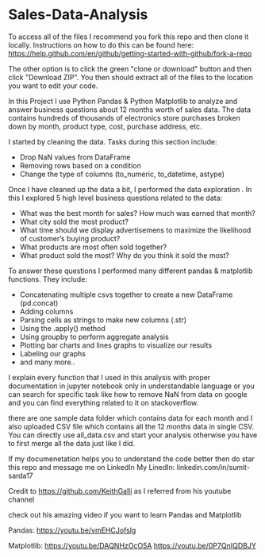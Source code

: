 # Sales-Data-Analysis

To access all of the files I recommend you fork this repo and then clone it locally. Instructions on how to do this can be found here: https://help.github.com/en/github/getting-started-with-github/fork-a-repo

The other option is to click the green "clone or download" button and then click "Download ZIP". You then should extract all of the files to the location you want to edit your code.


In this Project I use Python Pandas & Python Matplotlib to analyze and answer business questions about 12 months worth of sales data. The data contains hundreds of thousands of electronics store purchases broken down by month, product type, cost, purchase address, etc. 

I started by cleaning the data. Tasks during this section include:
- Drop NaN values from DataFrame
- Removing rows based on a condition
- Change the type of columns (to_numeric, to_datetime, astype)

Once I have cleaned up the data a bit, I performed the data exploration . In this I explored 5 high level business questions related to the data:
- What was the best month for sales? How much was earned that month?
- What city sold the most product?
- What time should we display advertisemens to maximize the likelihood of customer’s buying product?
- What products are most often sold together?
- What product sold the most? Why do you think it sold the most?

To answer these questions I performed many different pandas & matplotlib functions. They include:
- Concatenating multiple csvs together to create a new DataFrame (pd.concat)
- Adding columns
- Parsing cells as strings to make new columns (.str)
- Using the .apply() method
- Using groupby to perform aggregate analysis
- Plotting bar charts and lines graphs to visualize our results
- Labeling our graphs
- and many more..

I explain every function that I used in this analysis with proper documentation in jupyter notebook only in understandable language or you can search for specific task like how to remove NaN from data on google and you can find everything related to it on stackoverflow. 

there are one sample data folder which contains data for each month and I also uploaded CSV file which contains all the 12 months data in single CSV. You can directly use all_data.csv and start your analysis otherwise you have to first merge all the data just like I did.

If my documenetation helps you to understand the code better then do star this repo and message me on LinkedIn 
My LinedIn: linkedin.com/in/sumit-sarda17

Credit to https://github.com/KeithGalli   as I referred from his youtube channel 

check out his amazing video if you want to learn Pandas and Matplotlib

Pandas:
https://youtu.be/vmEHCJofslg

Matplotlib:
https://youtu.be/DAQNHzOcO5A
https://youtu.be/0P7QnIQDBJY
